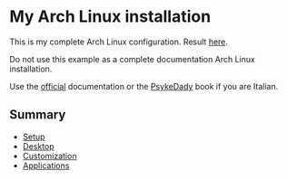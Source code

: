 # My Arch Linux installation
This is my complete Arch Linux configuration. Result [here](https://gentedilinux.linuxhub.it/show/12-28-2019--09-07-36%20pm-btw-i-use-arch-today).

Do not use this example as a complete documentation Arch Linux installation.

Use the [official](https://wiki.archlinux.org/) documentation or the [PsykeDady](https://github.com/PsykeDady/Archlinux_installazione) book if you are Italian.

## Summary
* [Setup](https://github.com/mirkobrombin/myarchlinux/blob/master/Setup.md)
* [Desktop](https://github.com/mirkobrombin/myarchlinux/blob/master/Desktop.md)
* [Customization](https://github.com/mirkobrombin/myarchlinux/blob/master/Customization.md)
* [Applications](https://github.com/mirkobrombin/myarchlinux/blob/master/Applications.md)